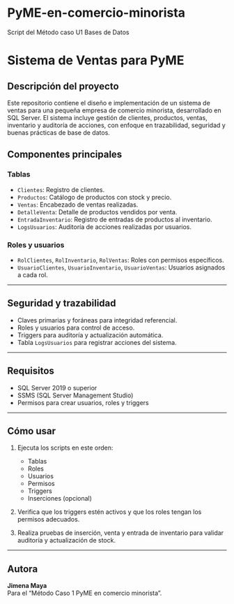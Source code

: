 # PyME-en-comercio-minorista
Script del Método caso U1 Bases de Datos

# Sistema de Ventas para PyME

## Descripción del proyecto

Este repositorio contiene el diseño e implementación de un sistema de ventas para una pequeña empresa de comercio minorista, desarrollado en SQL Server. El sistema incluye gestión de clientes, productos, ventas, inventario y auditoría de acciones, con enfoque en trazabilidad, seguridad y buenas prácticas de base de datos.

## Componentes principales

### Tablas
- `Clientes`: Registro de clientes.
- `Productos`: Catálogo de productos con stock y precio.
- `Ventas`: Encabezado de ventas realizadas.
- `DetalleVenta`: Detalle de productos vendidos por venta.
- `EntradaInventario`: Registro de entradas de productos al inventario.
- `LogsUsuarios`: Auditoría de acciones realizadas por usuarios.


### Roles y usuarios
- `RolClientes`, `RolInventario`, `RolVentas`: Roles con permisos específicos.
- `UsuarioClientes`, `UsuarioInventario`, `UsuarioVentas`: Usuarios asignados a cada rol.

---

## Seguridad y trazabilidad

- Claves primarias y foráneas para integridad referencial.
- Roles y usuarios para control de acceso.
- Triggers para auditoría y actualización automática.
- Tabla `LogsUsuarios` para registrar acciones del sistema.

---

## Requisitos

- SQL Server 2019 o superior
- SSMS (SQL Server Management Studio)
- Permisos para crear usuarios, roles y triggers

---

## Cómo usar

1. Ejecuta los scripts en este orden:
   - Tablas
   - Roles
   - Usuarios
   - Permisos
   - Triggers
   - Inserciones (opcional)

2. Verifica que los triggers estén activos y que los roles tengan los permisos adecuados.

3. Realiza pruebas de inserción, venta y entrada de inventario para validar auditoría y actualización de stock.

---


## Autora

**Jimena Maya**  
Para el “Método Caso 1 PyME en comercio minorista”.

